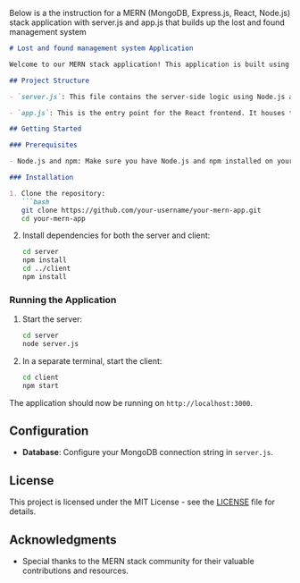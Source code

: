 Below is a the instruction for a MERN (MongoDB, Express.js, React, Node.js) stack application with server.js and app.js that builds up the lost and found management system

```markdown
# Lost and found management system Application

Welcome to our MERN stack application! This application is built using MongoDB, Express.js, React, and Node.js.

## Project Structure

- `server.js`: This file contains the server-side logic using Node.js and Express.js. It handles API requests, connects to the MongoDB database, and serves as the backend for the application.

- `app.js`: This is the entry point for the React frontend. It houses the client-side logic and components, providing the user interface for the application.

## Getting Started

### Prerequisites

- Node.js and npm: Make sure you have Node.js and npm installed on your machine.

### Installation

1. Clone the repository:
   ```bash
   git clone https://github.com/your-username/your-mern-app.git
   cd your-mern-app
   ```

2. Install dependencies for both the server and client:
   ```bash
   cd server
   npm install
   cd ../client
   npm install
   ```

### Running the Application

1. Start the server:
   ```bash
   cd server
   node server.js
   ```

2. In a separate terminal, start the client:
   ```bash
   cd client
   npm start
   ```

The application should now be running on `http://localhost:3000`.

## Configuration

- **Database**: Configure your MongoDB connection string in `server.js`.

## License

This project is licensed under the MIT License - see the [LICENSE](LICENSE) file for details.

## Acknowledgments

- Special thanks to the MERN stack community for their valuable contributions and resources.

```
